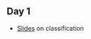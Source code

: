 
## Day 1

  * [Slides](https://www.slideshare.net/jakehofman/modeling-social-data-lecture-6-classification-with-naive-bayes) on classification
